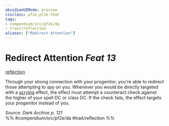 ```yaml
---
obsidianUIMode: preview
cssclass: pf2e,pf2e-feat
tags:
- compendium/src/pf2e/da
- trait/reflection
aliases: ["Redirect Attention"]
---
```

# Redirect Attention  *Feat 13*  
[reflection](rules/traits/reflection-da.md "Reflection Ancestry & Heritage Trait")  


Through your strong connection with your progenitor, you're able to redirect those attempting to spy on you. Whenever you would be directly targeted with a [scrying](rules/traits/scrying.md "Scrying Effect Trait") effect, the effect must attempt a counteract check against the higher of your spell DC or class DC. If the check fails, the effect targets your progenitor instead of you.

*Source: Dark Archive p. 121*  
%% #compendium/src/pf2e/da #trait/reflection %%